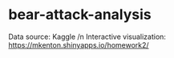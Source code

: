 # bear-attack-analysis
Data source: Kaggle
/n Interactive visualization: https://mkenton.shinyapps.io/homework2/

